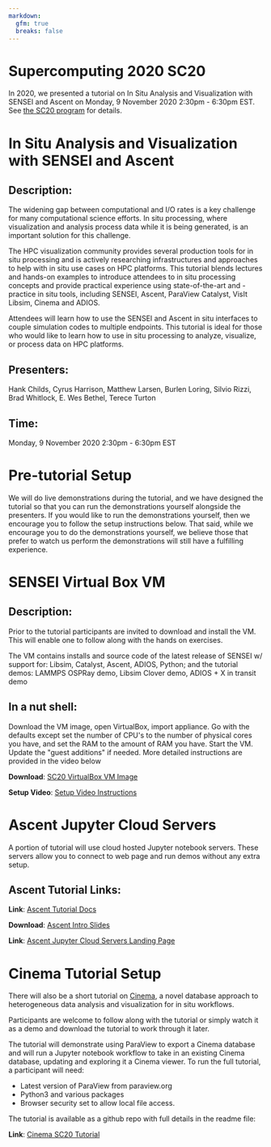 ```yaml
---
markdown:
  gfm: true
  breaks: false
---
```

# Supercomputing 2020 SC20

In 2020, we presented a tutorial on In Situ Analysis and Visualization with SENSEI and Ascent on Monday, 9 November 2020 2:30pm - 6:30pm EST.
See [the SC20 program](https://sc20.supercomputing.org/?post_type=page&p=3479&id=tut111&sess=sess257) for details.

# In Situ Analysis and Visualization with SENSEI and Ascent

## Description:
The widening gap between computational and I/O rates is a key challenge for many computational science efforts. In situ processing, where visualization and analysis process data while it is being generated, is an important solution for this challenge.

The HPC visualization community provides several production tools for in situ processing and is actively researching infrastructures and approaches to help with in situ use cases on HPC platforms. This tutorial blends lectures and hands-on examples to introduce attendees to in situ processing concepts and provide practical experience using state-of-the-art and -practice in situ tools, including SENSEI, Ascent, ParaView Catalyst, VisIt Libsim, Cinema and ADIOS.

Attendees will learn how to use the SENSEI and Ascent in situ interfaces to couple simulation codes to multiple endpoints. This tutorial is ideal for those who would like to learn how to use in situ processing to analyze, visualize, or process data on HPC platforms.

## Presenters:
Hank Childs, Cyrus Harrison, Matthew Larsen, Burlen Loring, Silvio Rizzi, Brad Whitlock, E. Wes Bethel, Terece Turton

## Time:
Monday, 9 November 2020 2:30pm - 6:30pm EST

# Pre-tutorial Setup
We will do live demonstrations during the tutorial, and we have designed the tutorial so that you can run the demonstrations yourself alongside the presenters. If you would like to run the demonstrations yourself, then we encourage you to follow the setup instructions below. That said, while we encourage you to do the demonstrations yourself, we believe those that prefer to watch us perform the demonstrations will still have a fulfilling experience.

# SENSEI Virtual Box VM
## Description:
Prior to the tutorial participants are invited to download and install the VM. This will enable one to follow along with the hands on exercises.

The VM contains installs and source code of the latest release of SENSEI w/ support for: Libsim, Catalyst, Ascent, ADIOS, Python; and the tutorial demos: LAMMPS OSPRay demo, Libsim Clover demo, ADIOS + X in transit demo

## In a nut shell:
Download the VM image, open VirtualBox, import appliance. Go with the defaults except set the number of CPU's to the number of physical cores you have, and set the RAM to the amount of RAM you have. Start the VM. Update the "guest additions" if needed. More detailed instructions are provided in the video below

**Download**: [SC20 VirtualBox VM Image](https://drive.google.com/file/d/1-oMboBULudI8JKBMUBoElRkGudTBc6sr/view?usp=sharing)

**Setup Video**: [Setup Video Instructions](https://drive.google.com/file/d/1V0r6yOCR9req2F1CM42_UvMts_wG3-11/view?usp=sharing)

# Ascent Jupyter Cloud Servers
A portion of tutorial will use cloud hosted Jupyter notebook servers. These servers allow you to connect to web page and run demos without any extra setup.

## Ascent Tutorial Links:

**Link**: [Ascent Tutorial Docs](https://ascent.readthedocs.io/en/latest/Tutorial.html)

**Download**: [Ascent Intro Slides](https://www.ascent-dav.org/sc/2020_11_09_SC20_ascent_intro.pdf)

**Link**: [Ascent Jupyter Cloud Servers Landing Page](https://www.ascent-dav.org/sc/)

# Cinema Tutorial Setup
There will also be a short tutorial on [Cinema](https://cinemascience.github.io/), a novel database approach to heterogeneous data analysis and visualization for in situ workflows.

Participants are welcome to follow along with the tutorial or simply watch it as a demo and download the tutorial to work through it later.

The tutorial will demonstrate using ParaView to export a Cinema database and will run a Jupyter notebook workflow to take in an existing Cinema database, updating and exploring it a Cinema viewer. To run the full tutorial, a participant will need:

+ Latest version of ParaView from paraview.org
+ Python3 and various packages
+ Browser security set to allow local file access.

The tutorial is available as a github repo with full details in the readme file:

**Link**: [Cinema SC20 Tutorial](https://github.com/cinemascience/cinema_tutorial_2020-SC)
